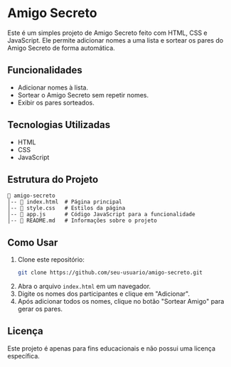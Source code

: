 # Amigo Secreto

Este é um simples projeto de Amigo Secreto feito com HTML, CSS e JavaScript. Ele permite adicionar nomes a uma lista e sortear os pares do Amigo Secreto de forma automática.

## Funcionalidades

- Adicionar nomes à lista.
- Sortear o Amigo Secreto sem repetir nomes.
- Exibir os pares sorteados.

## Tecnologias Utilizadas

- HTML
- CSS
- JavaScript

## Estrutura do Projeto

```
📁 amigo-secreto
│-- 📄 index.html  # Página principal
│-- 📄 style.css   # Estilos da página
│-- 📄 app.js      # Código JavaScript para a funcionalidade
│-- 📄 README.md   # Informações sobre o projeto
```

## Como Usar

1. Clone este repositório:
   ```bash
   git clone https://github.com/seu-usuario/amigo-secreto.git
   ```
2. Abra o arquivo `index.html` em um navegador.
3. Digite os nomes dos participantes e clique em "Adicionar".
4. Após adicionar todos os nomes, clique no botão "Sortear Amigo" para gerar os pares.

## Licença

Este projeto é apenas para fins educacionais e não possui uma licença específica.

